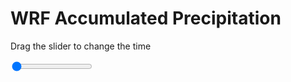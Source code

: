 <h1>WRF Accumulated Precipitation</h1>
<p>Drag the slider to change the time</p>

<div class="slidecontainer">
<input oninput='setImage(this)' class="slider" type="range" min="0" max="31" value="0" step="1" />
<img id='img'/>
</div>

<script>
var img = document.getElementById('img');
var img_array = ['/assets/images/wrf/r_wrfout_d01_2020-06-19_12:00:00.png',
'/assets/images/wrf/r_wrfout_d01_2020-06-19_13:00:00.png',
'/assets/images/wrf/r_wrfout_d01_2020-06-19_14:00:00.png',
'/assets/images/wrf/r_wrfout_d01_2020-06-19_15:00:00.png',
'/assets/images/wrf/r_wrfout_d01_2020-06-19_16:00:00.png',
'/assets/images/wrf/r_wrfout_d01_2020-06-19_17:00:00.png',
'/assets/images/wrf/r_wrfout_d01_2020-06-19_18:00:00.png',
'/assets/images/wrf/r_wrfout_d01_2020-06-19_19:00:00.png',
'/assets/images/wrf/r_wrfout_d01_2020-06-19_20:00:00.png',
'/assets/images/wrf/r_wrfout_d01_2020-06-19_21:00:00.png',
'/assets/images/wrf/r_wrfout_d01_2020-06-19_22:00:00.png',
'/assets/images/wrf/r_wrfout_d01_2020-06-19_23:00:00.png',
'/assets/images/wrf/r_wrfout_d01_2020-06-20_00:00:00.png',
'/assets/images/wrf/r_wrfout_d01_2020-06-20_01:00:00.png',
'/assets/images/wrf/r_wrfout_d01_2020-06-20_02:00:00.png',
'/assets/images/wrf/r_wrfout_d01_2020-06-20_03:00:00.png',
'/assets/images/wrf/r_wrfout_d01_2020-06-20_04:00:00.png',
'/assets/images/wrf/r_wrfout_d01_2020-06-20_05:00:00.png',
'/assets/images/wrf/r_wrfout_d01_2020-06-20_06:00:00.png',
'/assets/images/wrf/r_wrfout_d01_2020-06-20_07:00:00.png',
'/assets/images/wrf/r_wrfout_d01_2020-06-20_08:00:00.png',
'/assets/images/wrf/r_wrfout_d01_2020-06-20_09:00:00.png',
'/assets/images/wrf/r_wrfout_d01_2020-06-20_10:00:00.png',
'/assets/images/wrf/r_wrfout_d01_2020-06-20_11:00:00.png',
'/assets/images/wrf/r_wrfout_d01_2020-06-20_12:00:00.png',
'/assets/images/wrf/r_wrfout_d01_2020-06-20_13:00:00.png',
'/assets/images/wrf/r_wrfout_d01_2020-06-20_14:00:00.png',
'/assets/images/wrf/r_wrfout_d01_2020-06-20_15:00:00.png',
'/assets/images/wrf/r_wrfout_d01_2020-06-20_16:00:00.png',
'/assets/images/wrf/r_wrfout_d01_2020-06-20_17:00:00.png',
'/assets/images/wrf/r_wrfout_d01_2020-06-20_18:00:00.png',];
function setImage(obj)
{
        var value = obj.value;
        img.src = img_array[value];

}
</script>
